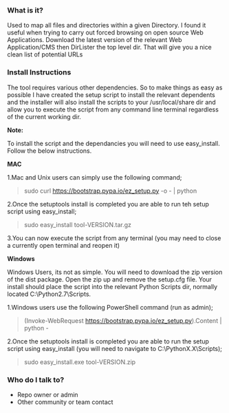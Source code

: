 ### What is it? ###

Used to map all files and directories within a given Directory. I found it useful when trying to carry out forced browsing on open source Web Applications. Download the latest version of the relevant Web Application/CMS then DirLister the top level dir. That will give you a nice clean list of potential URLs

### Install Instructions ###

The tool requires various other dependencies. So to make things as easy as possible I have created the setup script to install the relevant dependents and the installer will also install the scripts to your /usr/local/share dir and allow you to execute the script from any command line terminal regardless of the current working dir.

**Note:**

To install the script and the dependancies you will need to use easy_install. Follow the below instructions.

**MAC**

1.Mac and Unix users can simply use the following command; 
>sudo curl https://bootstrap.pypa.io/ez_setup.py -o - | python

2.Once the setuptools install is completed you are able to run teh setup script using easy_install; 
>sudo easy_install tool-VERSION.tar.gz

3.You can now execute the script from any terminal (you may need to close a currently open terminal and reopen it) 


**Windows**

Windows Users, its not as simple. You will need to download the zip version of the dist package. Open the zip up and remove the setup.cfg file. Your install should place the script into the relevant Python Scripts dir, normally located C:\Python2.7\Scripts.

1.Windows users use the following PowerShell command (run as admin); 
>(Invoke-WebRequest https://bootstrap.pypa.io/ez_setup.py).Content | python -

2.Once the setuptools install is completed you are able to run the setup script using easy_install (you will need to navigate to C:\PythonX.X\Scripts); 
>sudo easy_install.exe tool-VERSION.zip

### Who do I talk to? ###

* Repo owner or admin
* Other community or team contact